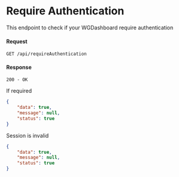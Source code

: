 # Require Authentication

This endpoint to check if your WGDashboard require authentication

#### Request

`GET /api/requireAuthentication`

#### Response

`200 - OK`

If required

```json
{
    "data": true,
    "message": null,
    "status": true
}
```

Session is invalid

```json
{
    "data": true,
    "message": null,
    "status": true
}
```